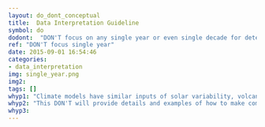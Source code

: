 ```yaml
---
layout: do_dont_conceptual
title:  Data Interpretation Guideline
symbol: do
dodont:  "DON'T focus on any single year or even single decade for determining the future climate response"
ref: "DON'T focus single year"  
date: 2015-09-01 16:54:46
categories:
- data_interpretation
img: single_year.png
img2: 
tags: []
whyp1: "Climate models have similar inputs of solar variability, volcanic eruptions, anthropogenic forcings, but have internal variability that will not coincide directly with the weather.  They are not a hindcast and will not mirror history (not decade specific).  Additionally, natural variability can mask climate signals in any year or decade, but over time (multiple decades), projections do capture the overall trend from increased greenhouse gas emissions. Therefore, year-to-year or decade-to-decade comparisons can be confusing and misleading.  Instead comparisons between longer periods that capture natural variability should be used."
whyp2: "This DON'T will provide details and examples of how to make comparisons that account for variability appropriately."
whyp3:
---
```

